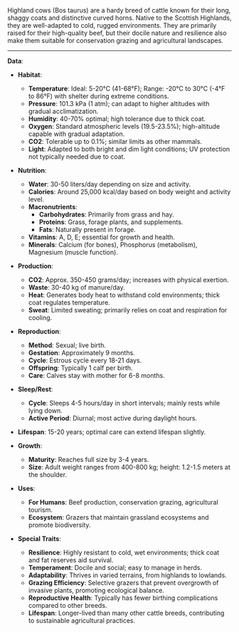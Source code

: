 Highland cows (Bos taurus) are a hardy breed of cattle known for their long, shaggy coats and distinctive curved horns. Native to the Scottish Highlands, they are well-adapted to cold, rugged environments. They are primarily raised for their high-quality beef, but their docile nature and resilience also make them suitable for conservation grazing and agricultural landscapes.

---

**Data**:

- **Habitat**:
  - **Temperature**: Ideal: 5-20°C (41-68°F); Range: -20°C to 30°C (-4°F to 86°F) with shelter during extreme conditions.
  - **Pressure**: 101.3 kPa (1 atm); can adapt to higher altitudes with gradual acclimatization.
  - **Humidity**: 40-70% optimal; high tolerance due to thick coat.
  - **Oxygen**: Standard atmospheric levels (19.5-23.5%); high-altitude capable with gradual adaptation.
  - **CO2**: Tolerable up to 0.1%; similar limits as other mammals.
  - **Light**: Adapted to both bright and dim light conditions; UV protection not typically needed due to coat.

- **Nutrition**:
  - **Water**: 30-50 liters/day depending on size and activity.
  - **Calories**: Around 25,000 kcal/day based on body weight and activity level.
  - **Macronutrients**: 
    - **Carbohydrates**: Primarily from grass and hay.
    - **Proteins**: Grass, forage plants, and supplements.
    - **Fats**: Naturally present in forage.
  - **Vitamins**: A, D, E; essential for growth and health.
  - **Minerals**: Calcium (for bones), Phosphorus (metabolism), Magnesium (muscle function).

- **Production**:
  - **CO2**: Approx. 350-450 grams/day; increases with physical exertion.
  - **Waste**: 30-40 kg of manure/day.
  - **Heat**: Generates body heat to withstand cold environments; thick coat regulates temperature.
  - **Sweat**: Limited sweating; primarily relies on coat and respiration for cooling.

- **Reproduction**:
  - **Method**: Sexual; live birth.
  - **Gestation**: Approximately 9 months.
  - **Cycle**: Estrous cycle every 18-21 days.
  - **Offspring**: Typically 1 calf per birth.
  - **Care**: Calves stay with mother for 6-8 months.

- **Sleep/Rest**:
  - **Cycle**: Sleeps 4-5 hours/day in short intervals; mainly rests while lying down.
  - **Active Period**: Diurnal; most active during daylight hours.

- **Lifespan**: 15-20 years; optimal care can extend lifespan slightly.
- **Growth**:
  - **Maturity**: Reaches full size by 3-4 years.
  - **Size**: Adult weight ranges from 400-800 kg; height: 1.2-1.5 meters at the shoulder.

- **Uses**:
  - **For Humans**: Beef production, conservation grazing, agricultural tourism.
  - **Ecosystem**: Grazers that maintain grassland ecosystems and promote biodiversity.

- **Special Traits**:
  - **Resilience**: Highly resistant to cold, wet environments; thick coat and fat reserves aid survival.
  - **Temperament**: Docile and social; easy to manage in herds.
  - **Adaptability**: Thrives in varied terrains, from highlands to lowlands.
  - **Grazing Efficiency**: Selective grazers that prevent overgrowth of invasive plants, promoting ecological balance.
  - **Reproductive Health**: Typically has fewer birthing complications compared to other breeds.
  - **Lifespan**: Longer-lived than many other cattle breeds, contributing to sustainable agricultural practices.